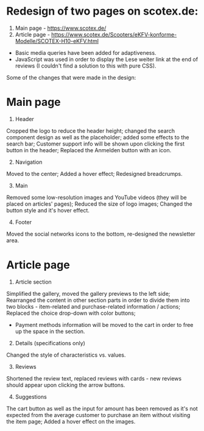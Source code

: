 # Redesign of two pages on scotex.de:

1. Main page - https://www.scotex.de/
2. Article page - https://www.scotex.de/Scooters/eKFV-konforme-Modelle/SCOTEX-H10-eKFV.html

* Basic media queries have been added for adaptiveness.
* JavaScript was used in order to display the Lese weiter link at the end of reviews (I couldn't find a solution to this with pure CSS).

Some of the changes that were made in the design:

# Main page

1. Header

Cropped the logo to reduce the header height; 
changed the search component design as well as the placeholder; 
added some effects to the search bar;
Customer support info will be shown upon clicking the first button in the header;
Replaced the Anmelden button with an icon.

2. Navigation

Moved to the center;
Added a hover effect;
Redesigned breadcrumps.

3. Main

Removed some low-resolution images and YouTube videos (they will be placed on articles' pages);
Reduced the size of logo images;
Changed the button style and it's hover effect.

4. Footer 

Moved the social networks icons to the bottom, re-designed the newsletter area.


# Article page

1. Article section

Simplified the gallery, moved the gallery previews to the left side;
Rearranged the content in other section parts in order to divide them into two blocks - item-related and purchase-related information / actions;
Replaced the choice drop-down with color buttons;
* Payment methods information will be moved to the cart in order to free up the space in the section.

2. Details (specifications only)

Changed the style of characteristics vs. values.

3. Reviews

Shortened the review text, replaced reviews with cards - new reviews should appear upon clicking the arrow buttons.

4. Suggestions

The cart button as well as the input for amount has been removed as it's not expected from the average customer to purchase an item without visiting the item page;
Added a hover effect on the images.
